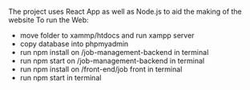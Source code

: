 The project uses React App as well as Node.js to aid the making of the website
To run the Web:
- move folder to xammp/htdocs and run xampp server
- copy database into phpmyadmin
- run npm install on /job-management-backend in terminal
- run npm start on /job-management-backend in terminal
- run npm install on /front-end/job front in terminal
- run npm start in terminal
